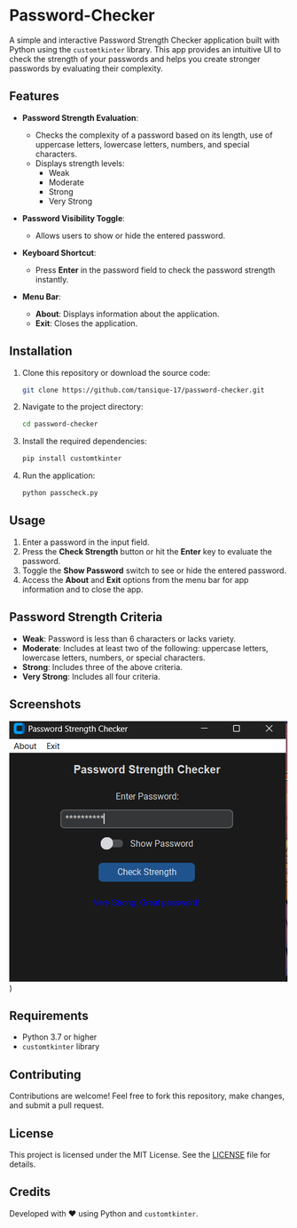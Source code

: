 # Password-Checker


A simple and interactive Password Strength Checker application built with Python using the `customtkinter` library. This app provides an intuitive UI to check the strength of your passwords and helps you create stronger passwords by evaluating their complexity.

## Features

- **Password Strength Evaluation**:
  - Checks the complexity of a password based on its length, use of uppercase letters, lowercase letters, numbers, and special characters.
  - Displays strength levels:
    - Weak
    - Moderate
    - Strong
    - Very Strong

- **Password Visibility Toggle**:
  - Allows users to show or hide the entered password.

- **Keyboard Shortcut**:
  - Press **Enter** in the password field to check the password strength instantly.

- **Menu Bar**:
  - **About**: Displays information about the application.
  - **Exit**: Closes the application.

## Installation

1. Clone this repository or download the source code:
   ```bash
   git clone https://github.com/tansique-17/password-checker.git
   ```

2. Navigate to the project directory:
   ```bash
   cd password-checker
   ```

3. Install the required dependencies:
   ```bash
   pip install customtkinter
   ```

4. Run the application:
   ```bash
   python passcheck.py
   ```

## Usage

1. Enter a password in the input field.
2. Press the **Check Strength** button or hit the **Enter** key to evaluate the password.
3. Toggle the **Show Password** switch to see or hide the entered password.
4. Access the **About** and **Exit** options from the menu bar for app information and to close the app.

## Password Strength Criteria

- **Weak**: Password is less than 6 characters or lacks variety.
- **Moderate**: Includes at least two of the following: uppercase letters, lowercase letters, numbers, or special characters.
- **Strong**: Includes three of the above criteria.
- **Very Strong**: Includes all four criteria.

## Screenshots

![Password Strength Checker](./Screenshot.png)
)

## Requirements

- Python 3.7 or higher
- `customtkinter` library

## Contributing

Contributions are welcome! Feel free to fork this repository, make changes, and submit a pull request.

## License

This project is licensed under the MIT License. See the [LICENSE](./LICENSE) file for details.

## Credits

Developed with ❤️ using Python and `customtkinter`.
